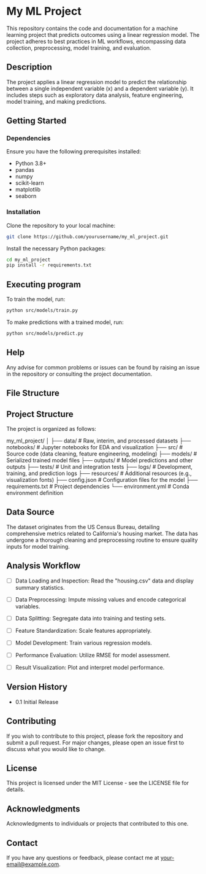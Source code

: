 # My ML Project

This repository contains the code and documentation for a machine learning project that predicts outcomes using a linear regression model. The project adheres to best practices in ML workflows, encompassing data collection, preprocessing, model training, and evaluation.

## Description

The project applies a linear regression model to predict the relationship between a single independent variable (x) and a dependent variable (y). It includes steps such as exploratory data analysis, feature engineering, model training, and making predictions.

## Getting Started

### Dependencies

Ensure you have the following prerequisites installed:

- Python 3.8+
- pandas
- numpy
- scikit-learn
- matplotlib
- seaborn

### Installation

Clone the repository to your local machine:

```bash
git clone https://github.com/yourusername/my_ml_project.git
```
Install the necessary Python packages:

```bash
cd my_ml_project
pip install -r requirements.txt
```

## Executing program
To train the model, run:

```bash
python src/models/train.py
```
To make predictions with a trained model, run:

```bash
python src/models/predict.py

```

## Help
Any advise for common problems or issues can be found by raising an issue in the repository or consulting the project documentation.

## File Structure


## Project Structure

The project is organized as follows:

my_ml_project/
│
├── data/                 # Raw, interim, and processed datasets
├── notebooks/            # Jupyter notebooks for EDA and visualization
├── src/                  # Source code (data cleaning, feature engineering, modeling)
├── models/               # Serialized trained model files
├── outputs/              # Model predictions and other outputs
├── tests/                # Unit and integration tests
├── logs/                 # Development, training, and prediction logs
├── resources/            # Additional resources (e.g., visualization fonts)
├── config.json           # Configuration files for the model
├── requirements.txt      # Project dependencies
└── environment.yml       # Conda environment definition

## Data Source
The dataset originates from the US Census Bureau, detailing comprehensive metrics related to California's housing market. The data has undergone a thorough cleaning and preprocessing routine to ensure quality inputs for model training.


## Analysis Workflow
- [ ] Data Loading and Inspection: Read the "housing.csv" data and display summary statistics.
- [ ] Data Preprocessing: Impute missing values and encode categorical variables.
- [ ] Data Splitting: Segregate data into training and testing sets.
- [ ] Feature Standardization: Scale features appropriately.
- [ ] Model Development: Train various regression models.
- [ ] Performance Evaluation: Utilize RMSE for model assessment.
- [ ] Result Visualization: Plot and interpret model performance.


## Version History
- 0.1
  Initial Release

## Contributing
If you wish to contribute to this project, please fork the repository and submit a pull request. For major changes, please open an issue first to discuss what you would like to change.

## License
This project is licensed under the MIT License - see the LICENSE file for details.

## Acknowledgments
Acknowledgments to individuals or projects that contributed to this one.

## Contact
If you have any questions or feedback, please contact me at your-email@example.com.